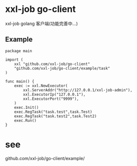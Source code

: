 # xxl-job go-client
xxl-job golang 客户端(功能完善中...)

## Example
```
package main

import (
	xxl "github.com/xxl-job/go-client"
	"github.com/xxl-job/go-client/example/task"
)

func main() {
	exec := xxl.NewExecutor(
		xxl.ServerAddr("http://127.0.0.1/xxl-job-admin"),
		xxl.ExecutorIp("127.0.0.1"),
		xxl.ExecutorPort("9999"),
	)
	exec.Init()
	exec.RegTask("task.test",task.Test)
	exec.RegTask("task.test2",task.Test2)
	exec.Run()
}
```
# see
github.com/xxl-job/go-client/example/